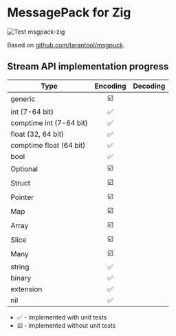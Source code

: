 # MessagePack for Zig
![Test msgpack-zig](https://github.com/oleggator/msgpack-zig/workflows/Test%20msgpack-zig/badge.svg)

Based on [github.com/tarantool/msgpuck](https://github.com/tarantool/msgpuck).

## Stream API implementation progress
| Type                    |         Encoding        | Decoding |
|-------------------------|:-----------------------:|:--------:|
| generic                 | :ballot_box_with_check: |          |
| int (7-64 bit)          |    :white_check_mark:   |          |
| comptime int (7-64 bit) |    :white_check_mark:   |          |
| float (32, 64 bit)      |    :white_check_mark:   |          |
| comptime float (64 bit) |    :white_check_mark:   |          |
| bool                    |    :white_check_mark:   |          |
| Optional                | :ballot_box_with_check: |          |
| Struct                  | :ballot_box_with_check: |          |
| Pointer                 | :ballot_box_with_check: |          |
| Map                     | :ballot_box_with_check: |          |
| Array                   | :ballot_box_with_check: |          |
| Slice                   | :ballot_box_with_check: |          |
| Many                    | :ballot_box_with_check: |          |
| string                  |    :white_check_mark:   |          |
| binary                  |    :white_check_mark:   |          |
| extension               |    :white_check_mark:   |          |
| nil                     |    :white_check_mark:   |          |

- :white_check_mark: - implemented with unit tests
- :ballot_box_with_check: - implemented without unit tests
